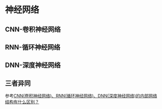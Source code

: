 # 神经网络

## CNN-卷积神经网络

## RNN-循环神经网络

## DNN-深度神经网络

## 三者异同

参考[CNN(卷积神经网络)、RNN(循环神经网络)、DNN(深度神经网络)的内部网络结构有什么区别？](https://www.zhihu.com/question/34681168)
